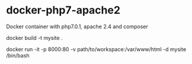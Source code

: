 # docker-php7-apache2

Docker container with php7.0.1, apache 2.4 and composer 

  docker build -t mysite .
  
  docker run -it -p 8000:80 -v path/to/workspace:/var/www/html -d mysite /bin/bash
